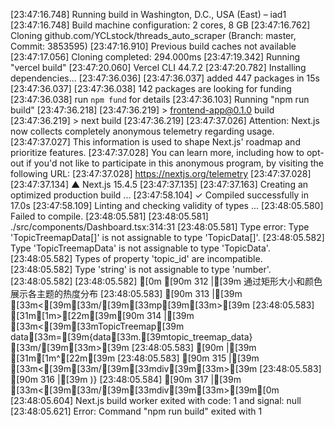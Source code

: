 [23:47:16.748] Running build in Washington, D.C., USA (East) – iad1
[23:47:16.748] Build machine configuration: 2 cores, 8 GB
[23:47:16.762] Cloning github.com/YCLstock/threads_auto_scraper (Branch: master, Commit: 3853595)
[23:47:16.910] Previous build caches not available
[23:47:17.056] Cloning completed: 294.000ms
[23:47:19.342] Running "vercel build"
[23:47:20.060] Vercel CLI 44.7.2
[23:47:20.782] Installing dependencies...
[23:47:36.036] 
[23:47:36.037] added 447 packages in 15s
[23:47:36.037] 
[23:47:36.038] 142 packages are looking for funding
[23:47:36.038]   run `npm fund` for details
[23:47:36.103] Running "npm run build"
[23:47:36.218] 
[23:47:36.219] > frontend-app@0.1.0 build
[23:47:36.219] > next build
[23:47:36.219] 
[23:47:37.026] Attention: Next.js now collects completely anonymous telemetry regarding usage.
[23:47:37.027] This information is used to shape Next.js' roadmap and prioritize features.
[23:47:37.028] You can learn more, including how to opt-out if you'd not like to participate in this anonymous program, by visiting the following URL:
[23:47:37.028] https://nextjs.org/telemetry
[23:47:37.028] 
[23:47:37.134]    ▲ Next.js 15.4.5
[23:47:37.135] 
[23:47:37.163]    Creating an optimized production build ...
[23:47:58.104]  ✓ Compiled successfully in 17.0s
[23:47:58.109]    Linting and checking validity of types ...
[23:48:05.580] Failed to compile.
[23:48:05.581] 
[23:48:05.581] ./src/components/Dashboard.tsx:314:31
[23:48:05.581] Type error: Type 'TopicTreemapData[]' is not assignable to type 'TopicData[]'.
[23:48:05.582]   Type 'TopicTreemapData' is not assignable to type 'TopicData'.
[23:48:05.582]     Types of property 'topic_id' are incompatible.
[23:48:05.582]       Type 'string' is not assignable to type 'number'.
[23:48:05.582] 
[23:48:05.582] [0m [90m 312 |[39m                   通过矩形大小和颜色展示各主题的热度分布
[23:48:05.583]  [90m 313 |[39m                 [33m<[39m[33m/[39m[33mp[39m[33m>[39m
[23:48:05.583] [31m[1m>[22m[39m[90m 314 |[39m                 [33m<[39m[33mTopicTreemap[39m data[33m=[39m{data[33m.[39mtopic_treemap_data} [33m/[39m[33m>[39m
[23:48:05.583]  [90m     |[39m                               [31m[1m^[22m[39m
[23:48:05.583]  [90m 315 |[39m               [33m<[39m[33m/[39m[33mdiv[39m[33m>[39m
[23:48:05.583]  [90m 316 |[39m             )}
[23:48:05.584]  [90m 317 |[39m           [33m<[39m[33m/[39m[33mdiv[39m[33m>[39m[0m
[23:48:05.604] Next.js build worker exited with code: 1 and signal: null
[23:48:05.621] Error: Command "npm run build" exited with 1